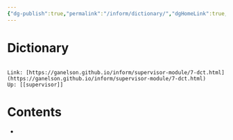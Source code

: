 ```yaml
---
{"dg-publish":true,"permalink":"/inform/dictionary/","dgHomeLink":true,"dgPassFrontmatter":false}
---
```


# Dictionary
```ad-info

Link: [https://ganelson.github.io/inform/supervisor-module/7-dct.html](https://ganelson.github.io/inform/supervisor-module/7-dct.html)
Up: [[supervisor]]
```

# Contents
- 